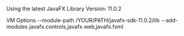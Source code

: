 Using the latest JavaFX Library
Version: 11.0.2

VM Options
--module-path /YOUR/PATH/javafx-sdk-11.0.2/lib --add-modules javafx.controls,javafx.web,javafx.fxml
